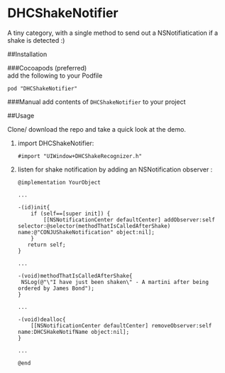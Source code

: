 DHCShakeNotifier
================

A tiny category, with a single method to send out a NSNotifiatication if a shake is detected :)

##Installation

###Cocoapods (preferred)  
add the following to your Podfile

```
pod "DHCShakeNotifier"
```

###Manual
add contents of `DHCShakeNotifier` to your project

##Usage  

Clone/ download the repo and take a quick look at the demo.

1. import DHCShakeNotifier:

    ```
    #import "UIWindow+DHCShakeRecognizer.h"
    ```

2. listen for shake notification by adding an NSNotification observer :

    ```
    @implementation YourObject

    ...

    -(id)init{
        if (self==[super init]) {
            [[NSNotificationCenter defaultCenter] addObserver:self selector:@selector(methodThatIsCalledAfterShake) name:@"CONJUShakeNotification" object:nil];
        }
       return self;
    }

    ...

    -(void)methodThatIsCalledAfterShake{
     NSLog(@"\"I have just been shaken\" - A martini after being ordered by James Bond");
    }

    ...

    -(void)dealloc{
        [[NSNotificationCenter defaultCenter] removeObserver:self name:DHCSHakeNotifName object:nil];
    }

    ...

    @end
    ```

